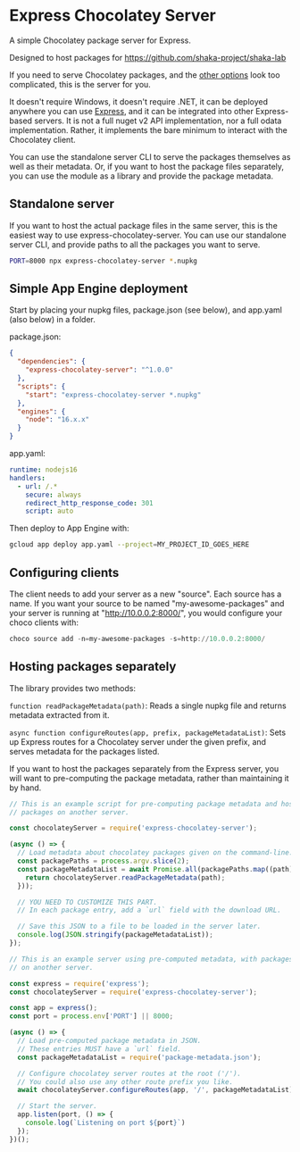 # Express Chocolatey Server

A simple Chocolatey package server for Express.

Designed to host packages for https://github.com/shaka-project/shaka-lab

If you need to serve Chocolatey packages, and the
[other options](https://docs.chocolatey.org/en-us/features/host-packages)
look too complicated, this is the server for you.

It doesn't require Windows, it doesn't require .NET, it can be deployed
anywhere you can use [Express](https://expressjs.com/), and it can be
integrated into other Express-based servers.  It is not a full nuget v2 API
implementation, nor a full odata implementation.  Rather, it implements the
bare minimum to interact with the Chocolatey client.

You can use the standalone server CLI to serve the packages themselves as well
as their metadata.  Or, if you want to host the package files separately, you
can use the module as a library and provide the package metadata.


## Standalone server 

If you want to host the actual package files in the same server, this is the
easiest way to use express-chocolatey-server.  You can use our standalone
server CLI, and provide paths to all the packages you want to serve.

```sh
PORT=8000 npx express-chocolatey-server *.nupkg
```


## Simple App Engine deployment

Start by placing your nupkg files, package.json (see below), and app.yaml (also
below) in a folder.

package.json:
```json
{
  "dependencies": {
    "express-chocolatey-server": "^1.0.0"
  },
  "scripts": {
    "start": "express-chocolatey-server *.nupkg"
  },
  "engines": {
    "node": "16.x.x"
  }
}
```

app.yaml:
```yaml
runtime: nodejs16
handlers:
  - url: /.*
    secure: always
    redirect_http_response_code: 301
    script: auto
```

Then deploy to App Engine with:

```sh
gcloud app deploy app.yaml --project=MY_PROJECT_ID_GOES_HERE
```


## Configuring clients

The client needs to add your server as a new "source".  Each source has a name.
If you want your source to be named "my-awesome-packages" and your server is
running at "http://10.0.0.2:8000/", you would configure your choco clients with:

```ps1
choco source add -n=my-awesome-packages -s=http://10.0.0.2:8000/
```


## Hosting packages separately

The library provides two methods:

`function readPackageMetadata(path)`: Reads a single nupkg file and returns
metadata extracted from it.

`async function configureRoutes(app, prefix, packageMetadataList)`: Sets up
Express routes for a Chocolatey server under the given prefix, and serves
metadata for the packages listed.

If you want to host the packages separately from the Express server, you will
want to pre-computing the package metadata, rather than maintaining it by hand.

```js
// This is an example script for pre-computing package metadata and hosting
// packages on another server.

const chocolateyServer = require('express-chocolatey-server');

(async () => {
  // Load metadata about chocolatey packages given on the command-line.
  const packagePaths = process.argv.slice(2);
  const packageMetadataList = await Promise.all(packagePaths.map((path) => {
    return chocolateyServer.readPackageMetadata(path);
  }));

  // YOU NEED TO CUSTOMIZE THIS PART.
  // In each package entry, add a `url` field with the download URL.

  // Save this JSON to a file to be loaded in the server later.
  console.log(JSON.stringify(packageMetadataList));
});
```

```js
// This is an example server using pre-computed metadata, with packages hosted
// on another server.

const express = require('express');
const chocolateyServer = require('express-chocolatey-server');

const app = express();
const port = process.env['PORT'] || 8000;

(async () => {
  // Load pre-computed package metadata in JSON.
  // These entries MUST have a `url` field.
  const packageMetadataList = require('package-metadata.json');

  // Configure chocolatey server routes at the root ('/').
  // You could also use any other route prefix you like.
  await chocolateyServer.configureRoutes(app, '/', packageMetadataList);

  // Start the server.
  app.listen(port, () => {
    console.log(`Listening on port ${port}`)
  });
})();
```
